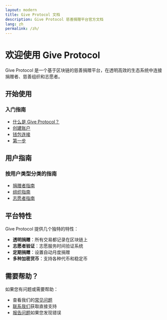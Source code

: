 ```yaml
---
layout: modern
title: Give Protocol 文档
description: Give Protocol 慈善捐赠平台官方文档
lang: zh
permalink: /zh/
---
```


# 欢迎使用 Give Protocol

Give Protocol 是一个基于区块链的慈善捐赠平台，在透明高效的生态系统中连接捐赠者、慈善组织和志愿者。

## 开始使用

<div class="nav-section">
  <h3 class="section-title">入门指南</h3>
  <ul class="nav-list">
    <li class="nav-item">
      <a href="/zh/introduction/what-is-give-protocol/">什么是 Give Protocol？</a>
    </li>
    <li class="nav-item">
      <a href="/zh/getting-started/creating-account/">创建账户</a>
    </li>
    <li class="nav-item">
      <a href="/zh/getting-started/wallet-connection/">钱包连接</a>
    </li>
    <li class="nav-item">
      <a href="/zh/getting-started/first-steps/">第一步</a>
    </li>
  </ul>
</div>

## 用户指南

<div class="nav-section">
  <h3 class="section-title">按用户类型分类的指南</h3>
  <ul class="nav-list">
    <li class="nav-item">
      <a href="/zh/user-guides/donors/">捐赠者指南</a>
    </li>
    <li class="nav-item">
      <a href="/zh/user-guides/organizations/">组织指南</a>
    </li>
    <li class="nav-item">
      <a href="/zh/user-guides/volunteers/">志愿者指南</a>
    </li>
  </ul>
</div>

## 平台特性

Give Protocol 提供几个独特的特性：

- **透明捐赠**：所有交易都记录在区块链上
- **志愿者验证**：志愿服务时间验证系统
- **定期捐赠**：设置自动月度捐赠
- **多种加密货币**：支持各种代币和稳定币

## 需要帮助？

如果您有问题或需要帮助：

- 查看我们的[常见问题](/zh/help-center/faq/)
- [联系我们](/zh/help-center/need-help/)获取直接支持
- [报告问题](/zh/help-center/report-issue/)如果您发现错误
